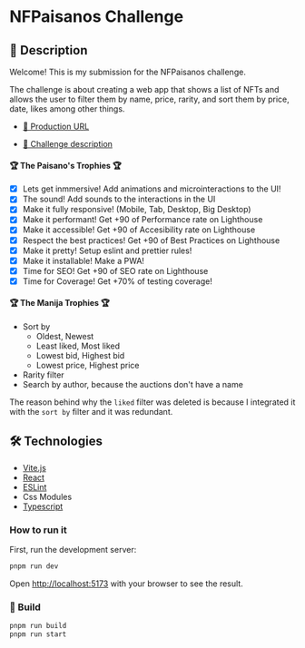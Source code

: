 # NFPaisanos Challenge

## 📝 Description

Welcome! This is my submission for the NFPaisanos challenge.

The challenge is about creating a web app that shows a list of NFTs and allows the user to filter them by name, price, rarity, and sort them by price, date, likes among other things.

- [🔗 Production URL](https://paisanoschallenge.laramateo.com/)

- [🔗 Challenge description](https://github.com/Paisanos-io/frontend-challenge/tree/main/web-challenges/NFPaisanos)

#### 🏆 The Paisano's Trophies 🏆

- [x] Lets get inmmersive! Add animations and microinteractions to the UI!
- [x] The sound! Add sounds to the interactions in the UI
- [x] Make it fully responsive! (Mobile, Tab, Desktop, Big Desktop)
- [x] Make it performant! Get +90 of Performance rate on Lighthouse
- [x] Make it accessible! Get +90 of Accesibility rate on Lighthouse
- [x] Respect the best practices! Get +90 of Best Practices on Lighthouse
- [x] Make it pretty! Setup eslint and prettier rules!
- [x] Make it installable! Make a PWA!
- [x] Time for SEO! Get +90 of SEO rate on Lighthouse
- [x] Time for Coverage! Get +70% of testing coverage!

#### 🏆 The Manija Trophies 🏆

- Sort by
  - Oldest, Newest
  - Least liked, Most liked
  - Lowest bid, Highest bid
  - Lowest price, Highest price
- Rarity filter
- Search by author, because the auctions don't have a name

The reason behind why the `liked` filter was deleted is because I integrated it with the `sort by` filter and it was redundant.

## 🛠️ Technologies

- [Vite.js](https://vitejs.dev/)
- [React](https://reactjs.org/)
- [ESLint](https://eslint.org/)
- Css Modules
- [Typescript](https://www.typescriptlang.org/)

### How to run it

First, run the development server:

```bash
pnpm run dev
```

Open [http://localhost:5173](http://localhost:5173) with your browser to see the result.

### 🚀 Build

```bash
pnpm run build
pnpm run start
```
